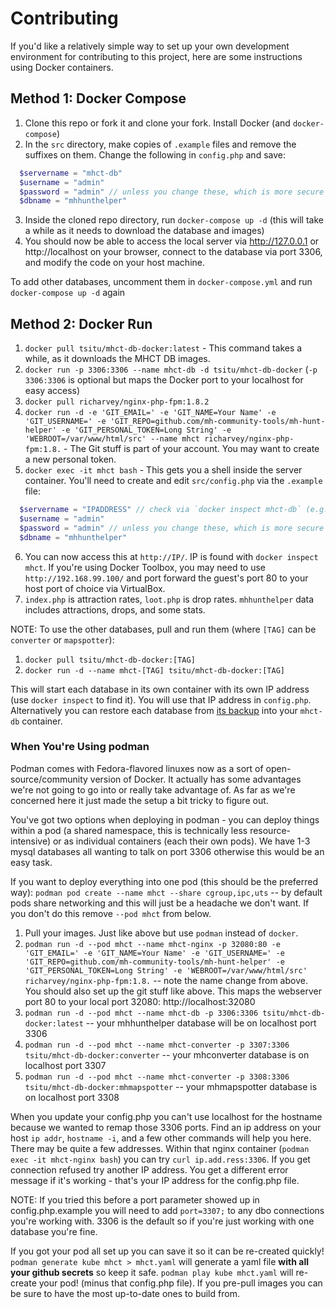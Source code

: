 # Contributing

If you'd like a relatively simple way to set up your own development environment for contributing to this project, here are some instructions using Docker containers.

## Method 1: Docker Compose
1. Clone this repo or fork it and clone your fork. Install Docker (and `docker-compose`)
2. In the `src` directory, make copies of `.example` files and remove the suffixes on them. Change the following in `config.php` and save:
```php
  $servername = "mhct-db"
  $username = "admin"
  $password = "admin" // unless you change these, which is more secure
  $dbname = "mhhunthelper"
```
3. Inside the cloned repo directory, run `docker-compose up -d` (this will take a while as it needs to download the database and images)
4. You should now be able to access the local server via http://127.0.0.1 or http://localhost on your browser, connect to the database via port 3306, and modify the code on your host machine.

To add other databases, uncomment them in `docker-compose.yml` and run `docker-compose up -d` again

## Method 2: Docker Run
1. `docker pull tsitu/mhct-db-docker:latest` - This command takes a while, as it downloads the MHCT DB images.
2. `docker run -p 3306:3306 --name mhct-db -d tsitu/mhct-db-docker` (`-p 3306:3306` is optional but maps the Docker port to your localhost for easy access)
3. `docker pull richarvey/nginx-php-fpm:1.8.2`
4. `docker run -d -e 'GIT_EMAIL=' -e 'GIT_NAME=Your Name' -e 'GIT_USERNAME=' -e 'GIT_REPO=github.com/mh-community-tools/mh-hunt-helper' -e 'GIT_PERSONAL_TOKEN=Long String' -e 'WEBROOT=/var/www/html/src' --name mhct richarvey/nginx-php-fpm:1.8.` - The Git stuff is part of your account. You may want to create a new personal token.
5. `docker exec -it mhct bash` - This gets you a shell inside the server container. You'll need to create and edit `src/config.php` via the `.example` file:
```php
  $servername = "IPADDRESS" // check via `docker inspect mhct-db` (e.g. 172.17.0.2)
  $username = "admin"
  $password = "admin" // unless you change these, which is more secure
  $dbname = "mhhunthelper"
```
6. You can now access this at `http://IP/`. IP is found with `docker inspect mhct`. If you're using Docker Toolbox, you may need to use `http://192.168.99.100/` and port forward the guest's port 80 to your host port of choice via VirtualBox.
7. `index.php` is attraction rates, `loot.php` is drop rates. `mhhunthelper` data includes attractions, drops, and some stats.

NOTE: To use the other databases, pull and run them (where `[TAG]` can be `converter` or `mapspotter`):

1. `docker pull tsitu/mhct-db-docker:[TAG]`
2. `docker run -d --name mhct-[TAG] tsitu/mhct-db-docker:[TAG]`

This will start each database in its own container with its own IP address (use `docker inspect` to find it). You will use that IP address in `config.php`. Alternatively you can restore each database from [its backup](https://keybase.pub/devjacksmith/mh_backups/) into your `mhct-db` container.

### When You're Using podman

Podman comes with Fedora-flavored linuxes now as a sort of open-source/community version of Docker. It actually has some advantages we're not going to go into or really take advantage of. As far as we're concerned here it just made the setup a bit tricky to figure out.

You've got two options when deploying in podman - you can deploy things within a pod (a shared namespace, this is technically less resource-intensive) or as individual containers (each their own pods). We have 1-3 mysql databases all wanting to talk on port 3306 otherwise this would be an easy task.

If you want to deploy everything into one pod (this should be the preferred way): `podman pod create --name mhct --share cgroup,ipc,uts` -- by default pods share networking and this will just be a headache we don't want. If you don't do this remove `--pod mhct` from below.

1. Pull your images. Just like above but use `podman` instead of `docker`.
2. `podman run -d --pod mhct --name mhct-nginx -p 32080:80 -e 'GIT_EMAIL=' -e 'GIT_NAME=Your Name' -e 'GIT_USERNAME=' -e 'GIT_REPO=github.com/mh-community-tools/mh-hunt-helper' -e 'GIT_PERSONAL_TOKEN=Long String' -e 'WEBROOT=/var/www/html/src' richarvey/nginx-php-fpm:1.8.` -- note the name change from above. You should also set up the git stuff like above. This maps the webserver port 80 to your local port 32080: http://localhost:32080
3. `podman run -d --pod mhct --name mhct-db -p 3306:3306 tsitu/mhct-db-docker:latest` -- your mhhunthelper database will be on localhost port 3306
4. `podman run -d --pod mhct --name mhct-converter -p 3307:3306 tsitu/mhct-db-docker:converter` -- your mhconverter database is on localhost port 3307
5. `podman run -d --pod mhct --name mhct-converter -p 3308:3306 tsitu/mhct-db-docker:mhmapspotter` -- your mhmapspotter database is on localhost port 3308

When you update your config.php you can't use localhost for the hostname because we wanted to remap those 3306 ports. Find an ip address on your host `ip addr`, `hostname -i`, and a few other commands will help you here. There may be quite a few addresses. Within that nginx container (`podman exec -it mhct-nginx bash`) you can try `curl ip.add.ress:3306`. If you get connection refused try another IP address. You get a different error message if it's working - that's your IP address for the config.php file.

NOTE: If you tried this before a port parameter showed up in config.php.example you will need to add `port=3307;` to any dbo connections you're working with. 3306 is the default so if you're just working with one database you're fine.

If you got your pod all set up you can save it so it can be re-created quickly! `podman generate kube mhct > mhct.yaml` will generate a yaml file **with all your github secrets** so keep it safe. `podman play kube mhct.yaml` will re-create your pod! (minus that config.php file). If you pre-pull images you can be sure to have the most up-to-date ones to build from.
